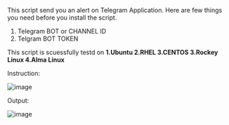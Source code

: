 This script send you an alert on Telegram Application.
Here are few things you need before you install the script.
1. Telegram BOT or CHANNEL ID
2. Telgram BOT TOKEN


This script is scuessfully testd on 
**1.Ubuntu
2.RHEL
3.CENTOS
3.Rockey Linux
4.Alma Linux**

Instruction: 

![image](https://github.com/laxman-chaudhary/server-login-alert/assets/17145173/bab648e7-acf5-4f1a-af82-2d20b71775f4)


Output:

![image](https://github.com/laxman-chaudhary/server-login-alert/assets/17145173/65d8e712-3eba-400a-b3ef-b84fb1b00526)
